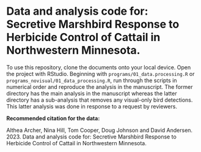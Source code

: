 # Data and analysis code for: Secretive Marshbird Response to Herbicide Control of Cattail in Northwestern Minnesota.

To use this repository, clone the documents onto your local device. Open the project with RStudio. Beginning with `programs/01_data.processing.R` or `programs_novisual/01_data_processing.R`, run through the scripts in numerical order and reproduce the analysis in the manuscript. The former directory has the main analysis in the manuscript whereas the latter directory has a sub-analysis that removes any visual-only bird detections. This latter analysis was done in response to a request by reviewers. 

**Recommended citation for the data:**

Althea Archer, Nina Hill, Tom Cooper, Doug Johnson and David Andersen. 2023. Data and analysis code for: Secretive Marshbird Response to Herbicide Control of Cattail in Northwestern Minnesota. 